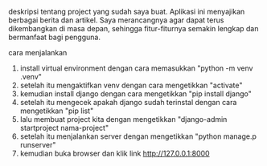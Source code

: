 deskripsi tentang project yang sudah saya buat.
Aplikasi ini menyajikan berbagai berita dan artikel. Saya merancangnya agar dapat terus dikembangkan di masa depan, sehingga fitur-fiturnya semakin lengkap dan bermanfaat bagi pengguna.


cara menjalankan
1. install virtual environment dengan cara memasukkan "python -m venv .venv"
2. setelah itu mengaktifkan venv dengan cara mengetikkan "activate"
3. kemudian install django dengan cara mengetikkan "pip install django"
4. setelah itu mengecek apakah django sudah terinstal dengan cara mengetikkan "pip list"
5. lalu membuat project kita dengan mengetikkan "django-admin startproject nama-project"
6. setelah itu menjalankan server dengan mengetikkan "python manage.p runserver"
7. kemudian buka browser dan klik link http://127.0.0.1:8000 